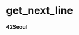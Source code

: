 # get_next_line
#### 42Seoul   


<img src="https://user-images.githubusercontent.com/45951630/108235776-8a51b180-7189-11eb-91f6-4b345fe86eb7.png" width="100" height="00">
